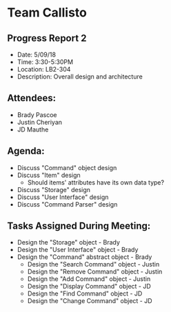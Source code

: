 # Team Callisto

## Progress Report 2

-   Date: 5/09/18
-   Time: 3:30-5:30PM
-   Location: LB2-304
-   Description: Overall design and architecture

## Attendees:

-   Brady Pascoe
-   Justin Cheriyan
-   JD Mauthe

## Agenda:

-   Discuss "Command" object design
-   Discuss "Item" design
    -   Should items' attributes have its own data type?
-   Discuss "Storage" design
-   Discuss "User Interface" design
-   Discuss "Command Parser" design

## Tasks Assigned During Meeting:

-   Design the "Storage" object - Brady
-   Design the "User Interface" object - Brady
-   Design the "Command" abstract object - Brady
    -   Design the "Search Command" object - Justin
    -   Design the "Remove Command" object - Justin
    -   Design the "Add Command" object - Justin
    -   Design the "Display Command" object - JD
    -   Design the "Find Command" object - JD
    -   Design the "Change Command" object - JD
